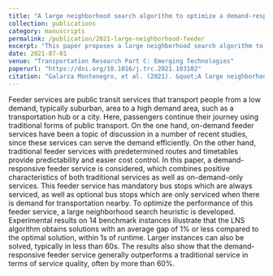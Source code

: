 ```yaml
---
title: "A large neighborhood search algorithm to optimize a demand-responsive feeder service"
collection: publications
category: manuscripts
permalink: /publication/2021-large-neighborhood-feeder
excerpt: "This paper proposes a large neighborhood search algorithm to optimize a demand-responsive feeder service, balancing efficiency and passenger convenience."
date: 2021-07-01
venue: "Transportation Research Part C: Emerging Technologies"
paperurl: "https://doi.org/10.1016/j.trc.2021.103102"
citation: "Galarza Montenegro, et al. (2021). &quot;A large neighborhood search algorithm to optimize a demand-responsive feeder service.&quot; <i>Transportation Research Part C: Emerging Technologies<i>, 127, 103102. https://doi.org/10.1016/j.trc.2021.103102"
---
```

Feeder services are public transit services that transport people from a low demand, typically suburban, area to a high demand area, such as a transportation hub or a city. Here, passengers continue their journey using traditional forms of public transport. On the one hand, on-demand feeder services have been a topic of discussion in a number of recent studies, since these services can serve the demand efficiently. On the other hand, traditional feeder services with predetermined routes and timetables provide predictability and easier cost control. In this paper, a demand-responsive feeder service is considered, which combines positive characteristics of both traditional services as well as on-demand-only services. This feeder service has mandatory bus stops which are always serviced, as well as optional bus stops which are only serviced when there is demand for transportation nearby. To optimize the performance of this feeder service, a large neighborhood search heuristic is developed. Experimental results on 14 benchmark instances illustrate that the LNS algorithm obtains solutions with an average gap of 1% or less compared to the optimal solution, within 1s of runtime. Larger instances can also be solved, typically in less than 60s. The results also show that the demand-responsive feeder service generally outperforms a traditional service in terms of service quality, often by more than 60%.